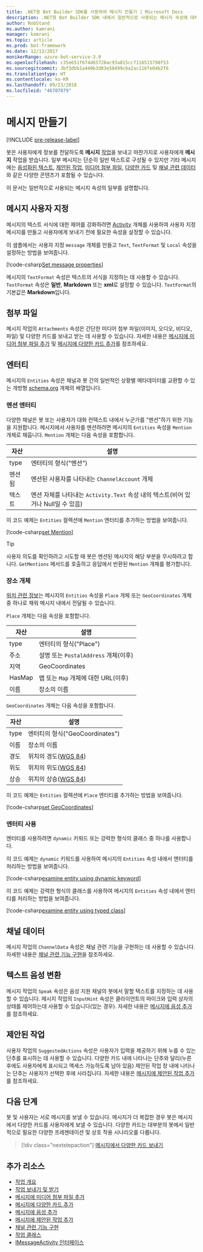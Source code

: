 ```yaml
---
title: .NET용 Bot Builder SDK를 사용하여 메시지 만들기 | Microsoft Docs
description: .NET용 Bot Builder SDK 내에서 일반적으로 사용되는 메시지 속성에 대해 알아봅니다.
author: RobStand
ms.author: kamrani
manager: kamrani
ms.topic: article
ms.prod: bot-framework
ms.date: 12/13/2017
monikerRange: azure-bot-service-3.0
ms.openlocfilehash: c35e651f674d65728ac93a815cc7116515790f53
ms.sourcegitcommit: 3bf3dbb1a440b3d83e58499c6a2ac116fe04b2f6
ms.translationtype: HT
ms.contentlocale: ko-KR
ms.lasthandoff: 09/23/2018
ms.locfileid: "46707879"
---
```

# <a name="create-messages"></a>메시지 만들기

[!INCLUDE [pre-release-label](../includes/pre-release-label-v3.md)]

봇은 사용자에게 정보를 전달하도록 **메시지** [작업](bot-builder-dotnet-activities.md)을 보내고 마찬가지로 사용자에게 **메시지** 작업을 받습니다. 일부 메시지는 단순히 일반 텍스트로 구성될 수 있지만 기타 메시지에는 [음성화된 텍스트](bot-builder-dotnet-text-to-speech.md), [제안된 작업](bot-builder-dotnet-add-suggested-actions.md), [미디어 첨부 파일](bot-builder-dotnet-add-media-attachments.md), [다양한 카드](bot-builder-dotnet-add-rich-card-attachments.md) 및 [채널 관련 데이터](bot-builder-dotnet-channeldata.md)와 같은 다양한 콘텐츠가 포함될 수 있습니다. 

이 문서는 일반적으로 사용되는 메시지 속성의 일부를 설명합니다.

## <a name="customizing-a-message"></a>메시지 사용자 지정

메시지의 텍스트 서식에 대한 제어를 강화하려면 [Activity](https://docs.botframework.com/en-us/csharp/builder/sdkreference/dc/d2f/class_microsoft_1_1_bot_1_1_connector_1_1_activity.html) 개체를 사용하여 사용자 지정 메시지를 만들고 사용자에게 보내기 전에 필요한 속성을 설정할 수 있습니다.

이 샘플에서는 사용자 지정 `message` 개체를 만들고 `Text`, `TextFormat` 및 `Local` 속성을 설정하는 방법을 보여줍니다.

[!code-csharp[Set message properties](../includes/code/dotnet-create-messages.cs#setBasicProperties)]

메시지의 `TextFormat` 속성은 텍스트의 서식을 지정하는 데 사용할 수 있습니다. `TextFormat` 속성은 **일반**, **Markdown** 또는 **xml**로 설정할 수 있습니다. `TextFormat`의 기본값은 **Markdown**입니다. 

## <a name="attachments"></a>첨부 파일

메시지 작업의 `Attachments` 속성은 간단한 미디어 첨부 파일(이미지, 오디오, 비디오, 파일) 및 다양한 카드를 보내고 받는 데 사용할 수 있습니다. 자세한 내용은 [메시지에 미디어 첨부 파일 추가](bot-builder-dotnet-add-media-attachments.md) 및 [메시지에 다양한 카드 추가](bot-builder-dotnet-add-rich-card-attachments.md)를 참조하세요.

## <a name="entities"></a>엔터티

메시지의 `Entities` 속성은 채널과 봇 간의 일반적인 상황별 메타데이터를 교환할 수 있는 개방형 <a href="http://schema.org/" target="_blank">schema.org</a> 개체의 배열입니다.

### <a name="mention-entities"></a>멘션 엔터티

다양한 채널은 봇 또는 사용자가 대화 컨텍스트 내에서 누군가를 "멘션"하기 위한 기능을 지원합니다. 메시지에서 사용자를 멘션하려면 메시지의 `Entities` 속성을 `Mention` 개체로 채웁니다. `Mention` 개체는 다음 속성을 포함합니다. 

| 자산 | 설명 | 
|----|----|
| type | 엔터티의 형식("멘션") | 
| 멘션됨 | 멘션된 사용자를 나타내는 `ChannelAccount` 개체 | 
| 텍스트 | 멘션 자체를 나타내는 `Activity.Text` 속성 내의 텍스트(비어 있거나 Null일 수 있음) |

이 코드 예제는 `Entities` 컬렉션에 `Mention` 엔터티를 추가하는 방법을 보여줍니다.

[!code-csharp[set Mention](../includes/code/dotnet-create-messages.cs#setMention)]

> [!TIP]
> 사용자 의도를 확인하려고 시도할 때 봇은 멘션된 메시지의 해당 부분을 무시하려고 합니다. `GetMentions` 메서드를 호출하고 응답에서 반환된 `Mention` 개체를 평가합니다.

### <a name="place-objects"></a>장소 개체

<a href="https://schema.org/Place" target="_blank">위치 관련 정보</a>는 메시지의 `Entities` 속성을 `Place` 개체 또는 `GeoCoordinates` 개체 중 하나로 채워 메시지 내에서 전달될 수 있습니다. 

`Place` 개체는 다음 속성을 포함합니다.

| 자산 | 설명 | 
|----|----|
| type | 엔터티의 형식("Place") |
| 주소 | 설명 또는 `PostalAddress` 개체(이후) | 
| 지역 | GeoCoordinates | 
| HasMap | 맵 또는 `Map` 개체에 대한 URL(이후) |
| 이름 | 장소의 이름 |

`GeoCoordinates` 개체는 다음 속성을 포함합니다.

| 자산 | 설명 | 
|----|----|
| type | 엔터티의 형식("GeoCoordinates") |
| 이름 | 장소의 이름 |
| 경도 | 위치의 경도(<a href="https://en.wikipedia.org/wiki/World_Geodetic_System" target="_blank">WGS 84</a>) | 
| 위도 | 위치의 위도(<a href="https://en.wikipedia.org/wiki/World_Geodetic_System" target="_blank">WGS 84</a>) | 
| 상승 | 위치의 상승(<a href="https://en.wikipedia.org/wiki/World_Geodetic_System" target="_blank">WGS 84</a>) | 

이 코드 예제는 `Entities` 컬렉션에 `Place` 엔터티를 추가하는 방법을 보여줍니다.

[!code-csharp[set GeoCoordinates](../includes/code/dotnet-create-messages.cs#setGeoCoord)]

### <a name="consume-entities"></a>엔터티 사용

엔터티를 사용하려면 `dynamic` 키워드 또는 강력한 형식의 클래스 중 하나를 사용합니다.

이 코드 예제는 `dynamic` 키워드를 사용하여 메시지의 `Entities` 속성 내에서 엔터티를 처리하는 방법을 보여줍니다.

[!code-csharp[examine entity using dynamic keyword](../includes/code/dotnet-create-messages.cs#examineEntity1)]

이 코드 예제는 강력한 형식의 클래스를 사용하여 메시지의 `Entities` 속성 내에서 엔터티를 처리하는 방법을 보여줍니다.

[!code-csharp[examine entity using typed class](../includes/code/dotnet-create-messages.cs#examineEntity2)]

## <a name="channel-data"></a>채널 데이터

메시지 작업의 `ChannelData` 속성은 채널 관련 기능을 구현하는 데 사용할 수 있습니다. 자세한 내용은 [채널 관련 기능 구현](bot-builder-dotnet-channeldata.md)을 참조하세요.

## <a name="text-to-speech"></a>텍스트 음성 변환

메시지 작업의 `Speak` 속성은 음성 지원 채널의 봇에서 말할 텍스트를 지정하는 데 사용할 수 있습니다. 메시지 작업의 `InputHint` 속성은 클라이언트의 마이크와 입력 상자의 상태를 제어하는데 사용할 수 있습니다(있는 경우). 자세한 내용은 [메시지에 음성 추가](bot-builder-dotnet-text-to-speech.md)를 참조하세요.

## <a name="suggested-actions"></a>제안된 작업

사용자 작업의 `SuggestedActions` 속성은 사용자가 입력을 제공하기 위해 누를 수 있는 단추를 표시하는 데 사용할 수 있습니다. 다양한 카드 내에 나타나는 단추와 달리(누른 후에도 사용자에게 표시되고 액세스 가능하도록 남아 있음) 제안된 작업 창 내에 나타나는 단추는 사용자가 선택한 후에 사라집니다. 자세한 내용은 [메시지에 제안된 작업 추가](bot-builder-dotnet-add-suggested-actions.md)를 참조하세요.

## <a name="next-steps"></a>다음 단계

봇 및 사용자는 서로 메시지를 보낼 수 있습니다. 메시지가 더 복잡한 경우 봇은 메시지에서 다양한 카드를 사용자에게 보낼 수 있습니다. 다양한 카드는 대부분의 봇에서 일반적으로 필요한 다양한 프레젠테이션 및 상호 작용 시나리오를 다룹니다.

> [!div class="nextstepaction"]
> [메시지에서 다양한 카드 보내기](bot-builder-dotnet-add-rich-card-attachments.md)

## <a name="additional-resources"></a>추가 리소스

- [작업 개요](bot-builder-dotnet-activities.md)
- [작업 보내기 및 받기](bot-builder-dotnet-connector.md)
- [메시지에 미디어 첨부 파일 추가](bot-builder-dotnet-add-media-attachments.md)
- [메시지에 다양한 카드 추가](bot-builder-dotnet-add-rich-card-attachments.md)
- [메시지에 음성 추가](bot-builder-dotnet-text-to-speech.md)
- [메시지에 제안된 작업 추가](bot-builder-dotnet-add-suggested-actions.md)
- [채널 관련 기능 구현](bot-builder-dotnet-channeldata.md)
- <a href="https://docs.botframework.com/en-us/csharp/builder/sdkreference/dc/d2f/class_microsoft_1_1_bot_1_1_connector_1_1_activity.html" target="_blank">작업 클래스</a>
- <a href="/dotnet/api/microsoft.bot.connector.imessageactivity" target="_blank">IMessageActivity 인터페이스</a>

